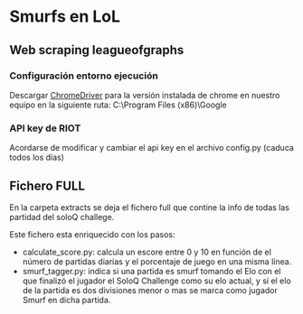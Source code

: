 # Smurfs en LoL

## Web scraping leagueofgraphs
### Configuración entorno ejecución
Descargar [ChromeDriver](https://chromedriver.chromium.org/downloads) para la versión instalada de chrome en nuestro equipo en la siguiente ruta:
C:\Program Files (x86)\Google

### API key de RIOT
Acordarse de modificar y cambiar el api key en el archivo config.py (caduca todos los días)


## Fichero FULL

En la carpeta extracts se deja el fichero full que contine la info de todas las partidad del soloQ challege.

Este fichero esta enriquecido con los pasos: 
* calculate_score.py: calcula un escore entre 0 y 10 en función de el número de partidas diarias y el porcentaje de juego en una misma línea.
* smurf_tagger.py: indica si una partida es smurf tomando el Elo con el que finalizó el jugador el SoloQ Challenge como su elo actual, y si el elo de la partida es dos divisiones menor o mas se marca como jugador Smurf en dicha partida.